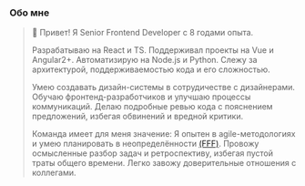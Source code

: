 ### Обо мне

> 👋 Привет! Я Senior Frontend Developer с 8 годами опыта.
>
> Разрабатываю на React и TS. Поддерживал проекты на Vue и Angular2+. Автоматизирую на Node.js и Python. Слежу за архитектурой, поддерживаемостью кода и его сложностью.
>
> Умею создавать дизайн-системы в сотрудичестве с дизайнерами. Обучаю фронтенд-разработчиков и улучшаю процессы коммуникаций. Делаю подробные ревью кода с пояснением предложений, избегая обвинений и вредной критики.
> 
> Команда имеет для меня значение: Я опытен в agile-методологиях и умею планировать в неопределённости [(FFF)](https://fff.works/). Провожу осмысленные разбор задач и ретроспективу, избегая пустой траты общего времени. Легко завожу доверительные отношения с коллегами.
